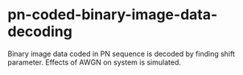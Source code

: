 # pn-coded-binary-image-data-decoding
Binary image data coded in PN sequence is decoded by finding shift parameter. Effects of AWGN on system is simulated. 
